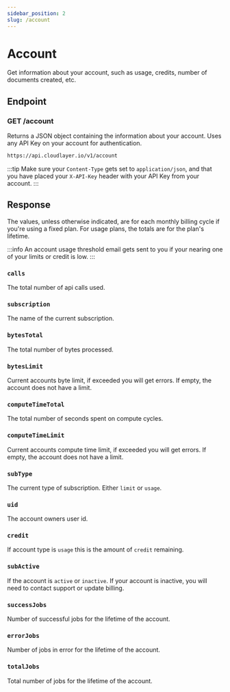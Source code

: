 ```yaml
---
sidebar_position: 2
slug: /account
---
```


# Account
Get information about your account, such as usage, credits, number of documents created, etc.

## Endpoint

### GET /account

Returns a JSON object containing the information about your account. Uses any API Key on your account for authentication.

```html title="GET /account"
https://api.cloudlayer.io/v1/account
```

:::tip
Make sure your `Content-Type` gets set to `application/json`, and that you have placed your `X-API-Key` header with your API Key from your account.
:::

## Response
The values, unless otherwise indicated, are for each monthly billing cycle if you're using a fixed plan. For usage plans, the totals are for the plan's lifetime.

:::info
An account usage threshold email gets sent to you if your nearing one of your limits or credit is low.
:::

### `calls`
The total number of api calls used.

### `subscription`
The name of the current subscription.

### `bytesTotal`
The total number of bytes processed.

### `bytesLimit`
Current accounts byte limit, if exceeded you will get errors. If empty, the account does not have a limit.

### `computeTimeTotal`
The total number of seconds spent on compute cycles.

### `computeTimeLimit`
Current accounts compute time limit, if exceeded you will get errors. If empty, the account does not have a limit.

### `subType`
The current type of subscription. Either `limit` or `usage`.

### `uid`
The account owners user id.

### `credit`
If account type is `usage` this is the amount of `credit` remaining.

### `subActive`
If the account is `active` or `inactive`.  If your account is inactive, you will need to contact support or update billing.

### `successJobs`
Number of successful jobs for the lifetime of the account.

### `errorJobs`
Number of jobs in error for the lifetime of the account.

### `totalJobs`
Total number of jobs for the lifetime of the account.




